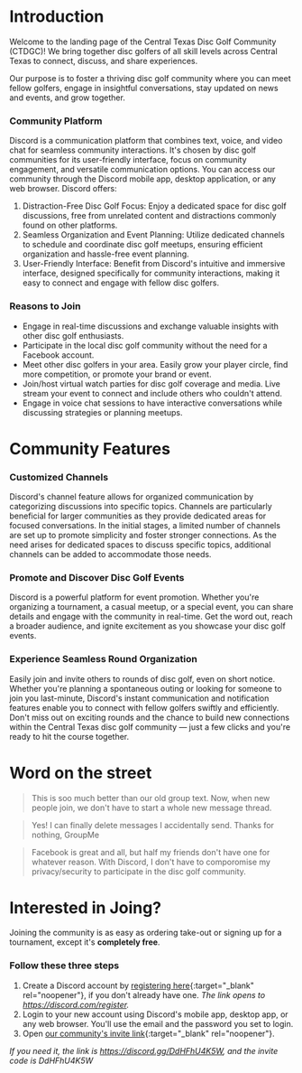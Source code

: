 # Introduction
Welcome to the landing page of the Central Texas Disc Golf Community (CTDGC)! We bring together disc golfers of all skill levels across Central Texas to connect, discuss, and share experiences.

Our purpose is to foster a thriving disc golf community where you can meet fellow golfers, engage in insightful conversations, stay updated on news and events, and grow together.

### Community Platform
Discord is a communication platform that combines text, voice, and video chat for seamless community interactions. It's chosen by disc golf communities for its user-friendly interface, focus on community engagement, and versatile communication options. You can access our community through the Discord mobile app, desktop application, or any web browser. Discord offers:

1. Distraction-Free Disc Golf Focus: Enjoy a dedicated space for disc golf discussions, free from unrelated content and distractions commonly found on other platforms.
2. Seamless Organization and Event Planning: Utilize dedicated channels to schedule and coordinate disc golf meetups, ensuring efficient organization and hassle-free event planning.
3. User-Friendly Interface: Benefit from Discord's intuitive and immersive interface, designed specifically for community interactions, making it easy to connect and engage with fellow disc golfers.

### Reasons to Join

* Engage in real-time discussions and exchange valuable insights with other disc golf enthusiasts. 
* Participate in the local disc golf community without the need for a Facebook account.
* Meet other disc golfers in your area. Easily grow your player circle, find more competition, or promote your brand or event.  
* Join/host virtual watch parties for disc golf coverage and media. Live stream your event to connect and include others who couldn't attend.
* Engage in voice chat sessions to have interactive conversations while discussing strategies or planning meetups.

# Community Features

### Customized Channels
Discord's channel feature allows for organized communication by categorizing discussions into specific topics. Channels are particularly beneficial for larger communities as they provide dedicated areas for focused conversations. In the initial stages, a limited number of channels are set up to promote simplicity and foster stronger connections. As the need arises for dedicated spaces to discuss specific topics, additional channels can be added to accommodate those needs.

### Promote and Discover Disc Golf Events
Discord is a powerful platform for event promotion. Whether you're organizing a tournament, a casual meetup, or a special event, you can share details and engage with the community in real-time. Get the word out, reach a broader audience, and ignite excitement as you showcase your disc golf events.

### Experience Seamless Round Organization
Easily join and invite others to rounds of disc golf, even on short notice. Whether you're planning a spontaneous outing or looking for someone to join you last-minute, Discord's instant communication and notification features enable you to connect with fellow golfers swiftly and efficiently. Don't miss out on exciting rounds and the chance to build new connections within the Central Texas disc golf community — just a few clicks and you're ready to hit the course together.

# Word on the street

> This is soo much better than our old group text. Now, when new people join, we don't have to start a whole new message thread.  

> Yes! I can finally delete messages I accidentally send. Thanks for nothing, GroupMe

> Facebook is great and all, but half my friends don't have one for whatever reason. With Discord, I don't have to comporomise my privacy/security to participate in the disc golf community.

# Interested in Joing?
Joining the community is as easy as ordering take-out or signing up for a tournament, except it's **completely free**. 

### Follow these three steps

1. Create a Discord account by [registering here](https://discord.com/register){:target="_blank" rel="noopener"}, if you don't already have one. _The link opens to https://discord.com/register._
2. Login to your new account using Discord's mobile app, desktop app, or any web browser. You'll use the email and the password you set to login.
3. Open [our community's invite link](https://discord.gg/DdHFhU4K5W){:target="_blank" rel="noopener"}. 

_If you need it, the link is https://discord.gg/DdHFhU4K5W, and the invite code is DdHFhU4K5W_
